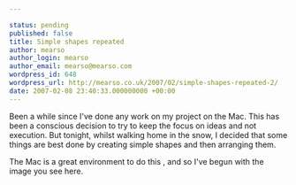 ```yaml
---

status: pending
published: false
title: Simple shapes repeated
author: mearso
author_login: mearso
author_email: mearso@mearso.com
wordpress_id: 648
wordpress_url: http://mearso.co.uk/2007/02/simple-shapes-repeated-2/
date: 2007-02-08 23:40:33.000000000 +00:00
---
```

Been a while since I've done any work on my project on the Mac. This has been a conscious decision to try to keep the focus on ideas and not execution. But tonight, whilst walking home in the snow, I decided that some things are best done by creating simple shapes and then arranging them.

The Mac is a great environment to do this , and so I've begun with the image you see here.
